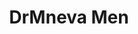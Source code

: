 ---
title: DrMneva Men
description: Первая клиника мужской косметологии в Санкт-Петербурге
image: "./images/drmneva_men.png"
tags: Брендинг, Веб-дизайн, SEO, Контент
link: https://drmneva.men
---